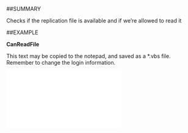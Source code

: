 

##SUMMARY

Checks if the replication file is available and if we’re allowed to read it


##EXAMPLE

**CanReadFile**

This text may be copied to the notepad, and saved as a *.vbs file. Remember to change the login information.

![](../../Examples/vbs/SOTravelInfoInterface.CanReadFile.vbs.txt)





